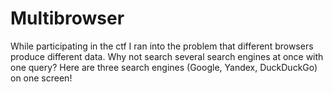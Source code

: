 # Multibrowser
While participating in the ctf I ran into the problem that different browsers produce different data.  Why not search several search engines at once with one query? Here are three search engines (Google, Yandex, DuckDuckGo) on one screen!
